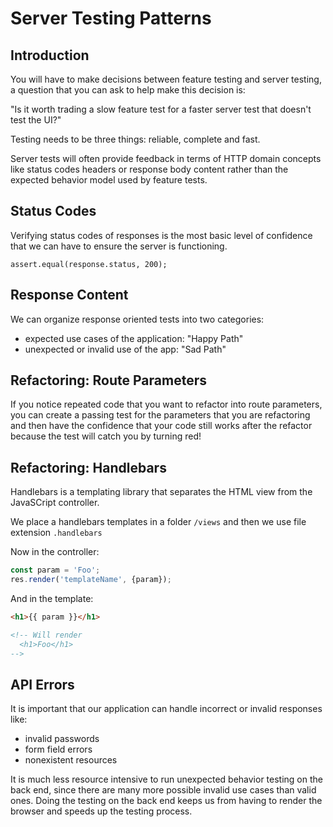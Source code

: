 # Server Testing Patterns

## Introduction

You will have to make decisions between feature testing and server testing, a question that you can ask to help make this decision is:

"Is it worth trading a slow feature test for a faster server test that doesn't test the UI?"

Testing needs to be three things: reliable, complete and fast.

Server tests will often provide feedback in terms of HTTP domain concepts like status codes headers or response body content rather than the expected behavior model used by feature tests.

## Status Codes

Verifying status codes of responses is the most basic level of confidence that we can have to ensure the server is functioning.

`assert.equal(response.status, 200);`

## Response Content

We can organize response oriented tests into two categories:

   - expected use cases of the application: "Happy Path"
   - unexpected or invalid use of the app: "Sad Path"

## Refactoring: Route Parameters

If you notice repeated code that you want to refactor into route parameters, you can create a passing test for the parameters that you are refactoring and then have the confidence that your code still works after the refactor because the test will catch you by turning red!

## Refactoring: Handlebars

Handlebars is a templating library that separates the HTML view from the JavaSCript controller.

We place a handlebars templates in a folder `/views` and then we use file extension `.handlebars`

Now in the controller:

```javascript
const param = 'Foo';
res.render('templateName', {param});
```

And in the template:

```html
<h1>{{ param }}</h1>

<!-- Will render 
  <h1>Foo</h1>
-->
```

## API Errors

It is important that our application can handle incorrect or invalid responses like:

- invalid passwords
- form field errors
- nonexistent resources

It is much less resource intensive to run unexpected behavior testing on the back end, since there are many more possible invalid use cases than valid ones. Doing the testing on the back end keeps us from having to render the browser and speeds up the testing process.

